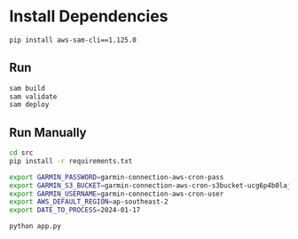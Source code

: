 # Install Dependencies

```bash
pip install aws-sam-cli==1.125.0
```

## Run

```bash
sam build
sam validate
sam deploy
```

## Run Manually

```bash
cd src
pip install -r requirements.txt

export GARMIN_PASSWORD=garmin-connection-aws-cron-pass
export GARMIN_S3_BUCKET=garmin-connection-aws-cron-s3bucket-ucg6p4b0lajd
export GARMIN_USERNAME=garmin-connection-aws-cron-user
export AWS_DEFAULT_REGION=ap-southeast-2
export DATE_TO_PROCESS=2024-01-17

python app.py
```
